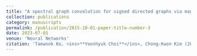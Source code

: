 ```yaml
---
title: "A spectral graph convolution for signed directed graphs via magnetic laplacian"
collection: publications
category: manuscripts
permalink: /publication/2015-10-01-paper-title-number-3
date: 2023-07-01
venue: 'Neural Networks'
citation: 'Taewook Ko, <ins>**Yoonhyuk Choi**</ins>, Chong-Kwon Kim (2023)'
---
```

